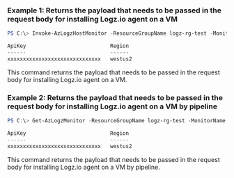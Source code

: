 ### Example 1: Returns the payload that needs to be passed in the request body for installing Logz.io agent on a VM
```powershell
PS C:\> Invoke-AzLogzHostMonitor -ResourceGroupName logz-rg-test -MonitorName pwsh-logz04

ApiKey                           Region
------                           ------
xxxxxxxxxxxxxxxxxxxxxxxxxxxxxx   westus2
```

This command returns the payload that needs to be passed in the request body for installing Logz.io agent on a VM.

### Example 2: Returns the payload that needs to be passed in the request body for installing Logz.io agent on a VM by pipeline
```powershell
PS C:\> Get-AzLogzMonitor -ResourceGroupName logz-rg-test -MonitorName pwsh-logz04 | Invoke-AzLogzHostMonitor

ApiKey                           Region
------                           ------
xxxxxxxxxxxxxxxxxxxxxxxxxxxxxx   westus2
```

This command returns the payload that needs to be passed in the request body for installing Logz.io agent on a VM by pipeline.

